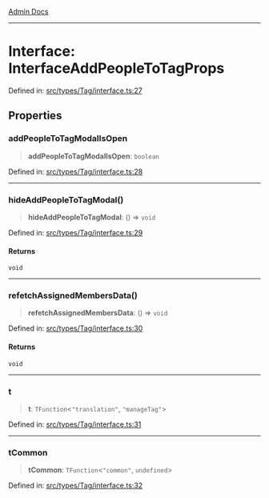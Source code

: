 [Admin Docs](/)

---

# Interface: InterfaceAddPeopleToTagProps

Defined in: [src/types/Tag/interface.ts:27](https://github.com/PalisadoesFoundation/talawa-admin/blob/main/src/types/Tag/interface.ts#L27)

## Properties

### addPeopleToTagModalIsOpen

> **addPeopleToTagModalIsOpen**: `boolean`

Defined in: [src/types/Tag/interface.ts:28](https://github.com/PalisadoesFoundation/talawa-admin/blob/main/src/types/Tag/interface.ts#L28)

---

### hideAddPeopleToTagModal()

> **hideAddPeopleToTagModal**: () => `void`

Defined in: [src/types/Tag/interface.ts:29](https://github.com/PalisadoesFoundation/talawa-admin/blob/main/src/types/Tag/interface.ts#L29)

#### Returns

`void`

---

### refetchAssignedMembersData()

> **refetchAssignedMembersData**: () => `void`

Defined in: [src/types/Tag/interface.ts:30](https://github.com/PalisadoesFoundation/talawa-admin/blob/main/src/types/Tag/interface.ts#L30)

#### Returns

`void`

---

### t

> **t**: `TFunction`\<`"translation"`, `"manageTag"`\>

Defined in: [src/types/Tag/interface.ts:31](https://github.com/PalisadoesFoundation/talawa-admin/blob/main/src/types/Tag/interface.ts#L31)

---

### tCommon

> **tCommon**: `TFunction`\<`"common"`, `undefined`\>

Defined in: [src/types/Tag/interface.ts:32](https://github.com/PalisadoesFoundation/talawa-admin/blob/main/src/types/Tag/interface.ts#L32)

